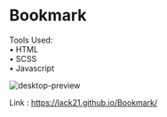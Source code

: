# Bookmark

Tools Used:  
  • HTML  
  • SCSS  
  • Javascript  
  
![desktop-preview](https://user-images.githubusercontent.com/100687592/224690863-ff0cf399-f29a-43f2-bec7-a052ff99c525.jpg)

Link : https://lack21.github.io/Bookmark/
